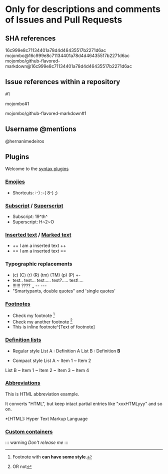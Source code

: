 # Only for descriptions and comments of Issues and Pull Requests

## SHA references

16c999e8c71134401a78d4d46435517b2271d6ac
mojombo@16c999e8c71134401a78d4d46435517b2271d6ac
mojombo/github-flavored-markdown@16c999e8c71134401a78d4d46435517b2271d6ac


## Issue references within a repository

#1

mojombo#1

mojombo/github-flavored-markdown#1


## Username @mentions

@hernanimedeiros



## Plugins

Welcome to the [syntax plugins](https://www.npmjs.org/browse/keyword/markdown-it-plugin)

### [Emojies](https://github.com/markdown-it/markdown-it-emoji)

* Shortcuts: :-) :-( 8-) ;)

### [Subscript](https://github.com/markdown-it/markdown-it-sub) / [Superscript](https://github.com/markdown-it/markdown-it-sup)

* Subscript: 19^th^
* Superscript: H~2~O

### [Inserted text](https://github.com/markdown-it/markdown-it-ins) / [Marked text](https://github.com/markdown-it/markdown-it-mark)

* ++ I am a inserted text ++
* == I am a inserted text ==

### Typographic replacements

* (c) (C) (r) (R) (tm) (TM) (p) (P) +-
* test.. test... test..... test?..... test!....
* !!!!!! ???? ,,  -- ---
* "Smartypants, double quotes" and 'single quotes'

### [Footnotes](https://github.com/markdown-it/markdown-it-footnote)

* Check my footnote [^first]
* Check my another footnote [^second]
* This is inline footnote^[Text of footnote]

[^first]: Footnote with __can have some style__.
[^second]: OR not

### [Definition lists](https://github.com/markdown-it/markdown-it-deflist)

* Regular style
List A
:   Definition A
List B
:   Definition **B**

* Compact style
List A
  ~ Item 1
  ~ Item 2

List B
  ~ Item 1
  ~ Item 2
  ~ Item 3
  ~ Item 4

### [Abbreviations](https://github.com/markdown-it/markdown-it-abbr)

This is HTML abbreviation example.

It converts "HTML", but keep intact partial entries like "xxxHTMLyyy" and so on.

*[HTML]: Hyper Text Markup Language

### [Custom containers](https://github.com/markdown-it/markdown-it-container)

::: warning
*Don't release me*
:::
